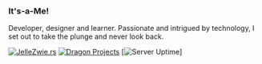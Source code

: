 ### It's-a-Me!
Developer, designer and learner. Passionate and intrigued by technology, I set out to take the plunge and never look back.

[![JelleZwie.rs](https://img.shields.io/badge/%F0%9F%8C%90-JelleZwie.rs-149dcc?style=for-the-badge)](https://jellezwie.rs) [![Dragon Projects](https://img.shields.io/badge/%F0%9F%90%B2-Dragon%20Projects-149dcc?style=for-the-badge)](https://dragonprojects.net) [![Server Uptime](https://img.shields.io/uptimerobot/ratio/m787327304-d237d2251f5b68ce4625717f?color=149dcc&label=Server%20Uptime&style=for-the-badge)]

<!--
**jelle619/jelle619** is a ✨ _special_ ✨ repository because its `README.md` (this file) appears on your GitHub profile.

Here are some ideas to get you started:

![followers](https://img.shields.io/github/followers/jelle619?color=149dcc&style=flat-square)
![stars](https://img.shields.io/github/stars/jelle619?color=149dcc&style=flat-square)
![sponsors](https://img.shields.io/github/sponsors/jelle619?color=149dcc&style=flat-square)

- 🔭 I’m currently working on ...
- 🌱 I’m currently learning ...
- 👯 I’m looking to collaborate on ...
- 🤔 I’m looking for help with ...
- 💬 Ask me about ...
- 📫 How to reach me: ...
- 😄 Pronouns: ...
- ⚡ Fun fact: ...
-->

